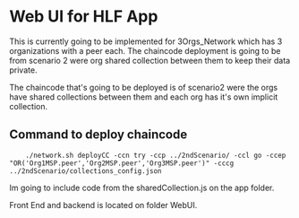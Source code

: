 # Web UI for HLF App

This is currently going to be implemented for 3Orgs_Network which has 3 organizations with a peer each. The chaincode deployment is going to be from scenario 2 were org shared collection between them to keep their data private.



The chaincode that's going to be deployed is of scenario2 were the orgs 
have shared collections between them and each org has it's own implicit collection.

## Command to deploy chaincode

		./network.sh deployCC -ccn try -ccp ../2ndScenario/ -ccl go -ccep "OR('Org1MSP.peer','Org2MSP.peer','Org3MSP.peer')" -cccg ../2ndScenario/collections_config.json


Im going to include code from the sharedCollection.js on the app folder.

Front End and backend is located on folder WebUI.


